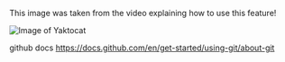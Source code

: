 This image was taken from the video explaining how to use this feature!

![Image of Yaktocat](https://octodex.github.com/images/yaktocat.png)

github docs https://docs.github.com/en/get-started/using-git/about-git
